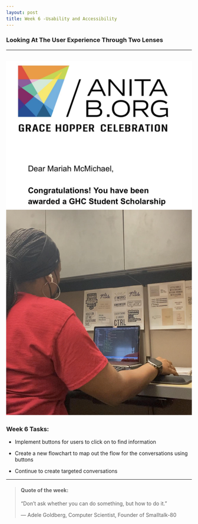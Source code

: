 ```yaml
---
layout: post
title: Week 6 -Usability and Accessibility
---
```


### Looking At The User Experience Through Two Lenses

----

![uapwkfive2](/images/uapwkfive2.jpg) ![uapwkfive1](/images/uapwkfive1.jpg)
----

### Week 6 Tasks:

- Implement buttons for users to click on to find information

- Create a new flowchart to map out the flow for the conversations using buttons 

- Continue to create targeted conversations

----

> #### Quote of the week:
> “Don’t ask whether you can do something, but how to do it.”
>
> — Adele Goldberg, Computer Scientist, Founder of Smalltalk-80

